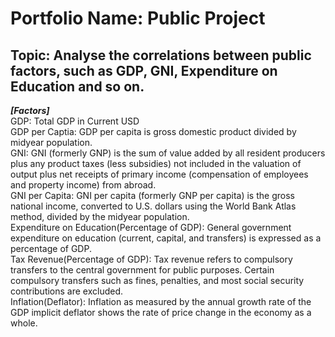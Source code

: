 # Portfolio Name: Public Project

## Topic: Analyse the correlations between public factors, such as GDP, GNI, Expenditure on Education and so on.

***[Factors]*** <br>
GDP: Total GDP in Current USD <br>
GDP per Captia: GDP per capita is gross domestic product divided by midyear population. <br>
GNI: GNI (formerly GNP) is the sum of value added by all resident producers plus any product taxes (less subsidies) not included in the valuation of output plus net receipts of primary income (compensation of employees and property income) from abroad. <br>
GNI per Capita: GNI per capita (formerly GNP per capita) is the gross national income, converted to U.S. dollars using the World Bank Atlas method, divided by the midyear population. <br>
Expenditure on Education(Percentage of GDP): General government expenditure on education (current, capital, and transfers) is expressed as a percentage of GDP.  <br>
Tax Revenue(Percentage of GDP): Tax revenue refers to compulsory transfers to the central government for public purposes. Certain compulsory transfers such as fines, penalties, and most social security contributions are excluded. <br>
Inflation(Deflator): Inflation as measured by the annual growth rate of the GDP implicit deflator shows the rate of price change in the economy as a whole. <br>
